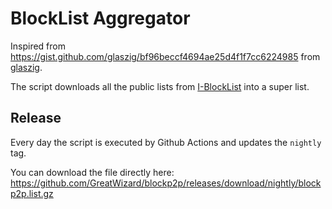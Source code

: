 # BlockList Aggregator

Inspired from https://gist.github.com/glaszig/bf96beccf4694ae25d4f1f7cc6224985 from [glaszig](https://github.com/glaszig).

The script downloads all the public lists from [I-BlockList](https://www.iblocklist.com/lists) into a super list.

## Release

Every day the script is executed by Github Actions and updates the `nightly` tag.

You can download the file directly here:
https://github.com/GreatWizard/blockp2p/releases/download/nightly/blockp2p.list.gz
